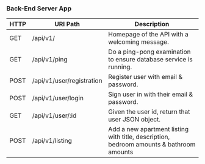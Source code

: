 ### Back-End Server App

| HTTP | URI Path                  | Description                                                                             |
| ---- | ------------------------- | --------------------------------------------------------------------------------------- |
| GET  | /api/v1/                  | Homepage of the API with a welcoming message.                                           |
| GET  | /api/v1/ping              | Do a ping-pong examination to ensure database service is running.                       |
| POST | /api/v1/user/registration | Register user with email & password.                                                    |
| POST | /api/v1/user/login        | Sign user in with their email & password.                                               |
| GET  | /api/v1/user/:id          | Given the user id, return that user JSON object.                                        |
| POST | /api/v1/listing           | Add a new apartment listing with title, description, bedroom amounts & bathroom amounts |
